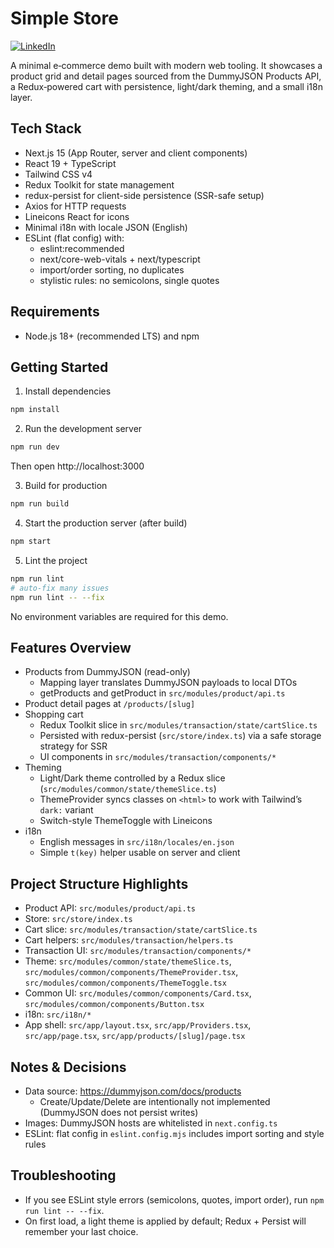# Simple Store

[![LinkedIn](https://img.shields.io/badge/LinkedIn-Profile-blue?logo=linkedin&logoColor=white)](https://www.linkedin.com/in/zrfikry/)

A minimal e‑commerce demo built with modern web tooling. It showcases a product grid and detail pages sourced from the DummyJSON Products API, a Redux‑powered cart with persistence, light/dark theming, and a small i18n layer.

## Tech Stack
- Next.js 15 (App Router, server and client components)
- React 19 + TypeScript
- Tailwind CSS v4
- Redux Toolkit for state management
- redux-persist for client-side persistence (SSR-safe setup)
- Axios for HTTP requests
- Lineicons React for icons
- Minimal i18n with locale JSON (English)
- ESLint (flat config) with:
  - eslint:recommended
  - next/core-web-vitals + next/typescript
  - import/order sorting, no duplicates
  - stylistic rules: no semicolons, single quotes

## Requirements
- Node.js 18+ (recommended LTS) and npm

## Getting Started
1) Install dependencies
```bash
npm install
```

2) Run the development server
```bash
npm run dev
```
Then open http://localhost:3000

3) Build for production
```bash
npm run build
```

4) Start the production server (after build)
```bash
npm start
```

5) Lint the project
```bash
npm run lint
# auto-fix many issues
npm run lint -- --fix
```

No environment variables are required for this demo.

## Features Overview
- Products from DummyJSON (read-only)
  - Mapping layer translates DummyJSON payloads to local DTOs
  - getProducts and getProduct in `src/modules/product/api.ts`
- Product detail pages at `/products/[slug]`
- Shopping cart
  - Redux Toolkit slice in `src/modules/transaction/state/cartSlice.ts`
  - Persisted with redux-persist (`src/store/index.ts`) via a safe storage strategy for SSR
  - UI components in `src/modules/transaction/components/*`
- Theming
  - Light/Dark theme controlled by a Redux slice (`src/modules/common/state/themeSlice.ts`)
  - ThemeProvider syncs classes on `<html>` to work with Tailwind’s `dark:` variant
  - Switch-style ThemeToggle with Lineicons
- i18n
  - English messages in `src/i18n/locales/en.json`
  - Simple `t(key)` helper usable on server and client

## Project Structure Highlights
- Product API: `src/modules/product/api.ts`
- Store: `src/store/index.ts`
- Cart slice: `src/modules/transaction/state/cartSlice.ts`
- Cart helpers: `src/modules/transaction/helpers.ts`
- Transaction UI: `src/modules/transaction/components/*`
- Theme: `src/modules/common/state/themeSlice.ts`, `src/modules/common/components/ThemeProvider.tsx`, `src/modules/common/components/ThemeToggle.tsx`
- Common UI: `src/modules/common/components/Card.tsx`, `src/modules/common/components/Button.tsx`
- i18n: `src/i18n/*`
- App shell: `src/app/layout.tsx`, `src/app/Providers.tsx`, `src/app/page.tsx`, `src/app/products/[slug]/page.tsx`

## Notes & Decisions
- Data source: https://dummyjson.com/docs/products
  - Create/Update/Delete are intentionally not implemented (DummyJSON does not persist writes)
- Images: DummyJSON hosts are whitelisted in `next.config.ts`
- ESLint: flat config in `eslint.config.mjs` includes import sorting and style rules

## Troubleshooting
- If you see ESLint style errors (semicolons, quotes, import order), run `npm run lint -- --fix`.
- On first load, a light theme is applied by default; Redux + Persist will remember your last choice.

